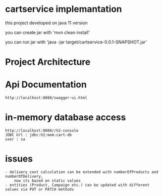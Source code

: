 # cartservice implemantation

this project developed on java 11 version

you can create jar with 'mvn clean install'

you can run jar with 'java -jar target/cartservice-0.0.1-SNAPSHOT.jar'

# Project Architecture

# Api Documentation
    http://localhost:8080/swagger-ui.html

# in-memory database access
    http://localhost:8080//h2-console
    JDBC Url : jdbc:h2:mem:cart-db
    user : sa

# issues
    - delivery cost calculation can be extended with numberOfProducts and numberOfDelivery,
        now its based on static values
    - entities (Product, Campaign etc.) can be updated with different values via PUT or PATCH methods